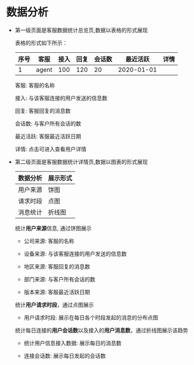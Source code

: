# 数据分析

- 第一级页面是客服数据统计总览页,数据以表格的形式展现
  <br />

  <p>表格的形式如下所示：</p>

  |  序号 | 客服  | 接入 | 回复 | 会话数 | 最近活跃   |  详情  |
  |  ---- | ----  | ---- | ---- | ----   | ----       |  ----  |
  |   1   | agent | 100  | 120  |  20    | 2020-01-01 |        |

  <p>客服: 客服的名称</p>
  <p>接入: 与该客服连接的用户发送的信息数</p>
  <p>回复: 客服回复的消息数</p>
  <p>会话数: 与客户所有会话的数</p>
  <p>最近活跃: 客服最近活跃日期</p>
  <p>详情: 点击可进入查看用户详情</p>

- 第二级页面是客服数据统计详情页,数据以图表的形式展现
  <br />

  |  数据分析    | 展示形式 |
  |   ----       | ----     |
  |   用户来源   | 饼图     |
  |   请求时段   | 点图     |
  |   消息统计   | 折线图   |

  <p>统计<strong>用户来源</strong>信息, 通过饼图展示</p>

  - <p>公司来源: 客服的名称</p>
  - <p>设备来源: 与该客服连接的用户发送的信息数</p>
  - <p>地区来源: 客服回复的消息数</p>
  - <p>部门来源: 与客户所有会话的数</p>
  - <p>版本来源: 客服最近活跃日期</p>

  <p>统计<strong>用户请求时段</strong>，通过点图展示</p>

  - <p>用户请求时段: 展示在每日各个时段发起的消息的分布点图</p>

  <p>统计每日连接的<strong>用户会话数</strong>以及接入的<strong>用户消息数</strong>，通过折线图展示该趋势</p>

  - <p>统计用户信息接入数据: 展示每日的消息数</p>
  - <p>连接会话数: 展示每日发起的会话数</p>

